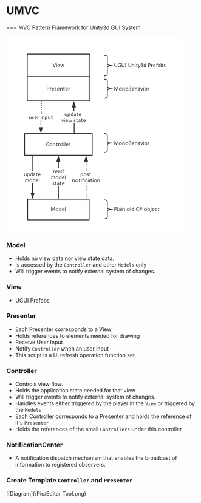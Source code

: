 # UMVC
===
MVC Pattern Framework for Unity3d GUI System

![Diagram](/Pic/Diagram.png)

### Model

* Holds no view data nor view state data.
* Is accessed by the `Controller` and other `Models` only
* Will trigger events to notify external system of changes.

### View
* UGUI Prefabs

### Presenter
* Each Presenter corresponds to a View
* Holds references to elements needed for drawing
* Receive User Input
* Notify `Controller` when an user input
* This script is a UI refresh operation function set

### Controller

* Controls view flow.
* Holds the application state needed for that view
* Will trigger events to notify external system of changes.
* Handles events either triggered by the player in the `View` or triggered by the `Models` 
* Each Controller corresponds to a Presenter and holds the reference of it's `Presenter`   
* Holds the references of the small `Controllers` under this controller

### NotificationCenter
* A notification dispatch mechanism that enables the broadcast of information to registered observers.


### Create Template `Controller` and `Presenter`
![Diagram](/Pic/Editor Tool.png)